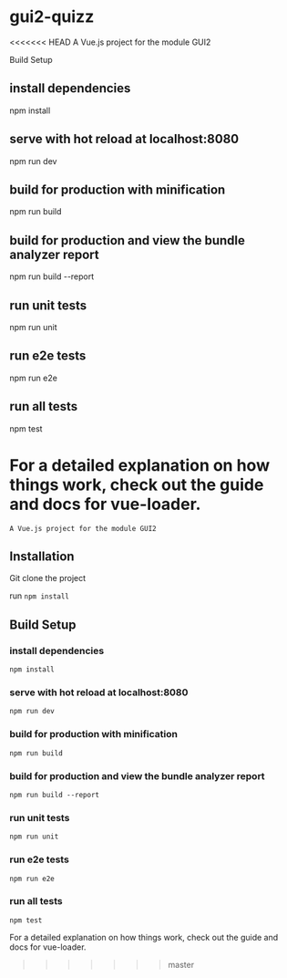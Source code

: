 # gui2-quizz

<<<<<<< HEAD
    A Vue.js project for the module GUI2

Build Setup

## install dependencies
npm install

## serve with hot reload at localhost:8080
npm run dev

## build for production with minification
npm run build

## build for production and view the bundle analyzer report
npm run build --report

## run unit tests
npm run unit

## run e2e tests
npm run e2e

## run all tests
npm test

For a detailed explanation on how things work, check out the guide and docs for vue-loader.
=======
```
A Vue.js project for the module GUI2
```

## Installation

Git clone the project

run `npm install`

## Build Setup

### install dependencies

`npm install`

### serve with hot reload at localhost:8080

`npm run dev`

### build for production with minification

`npm run build`

### build for production and view the bundle analyzer report

`npm run build --report`

### run unit tests

`npm run unit`

### run e2e tests

`npm run e2e`

### run all tests

`npm test`

For a detailed explanation on how things work, check out the guide and docs for vue-loader.
>>>>>>> master

